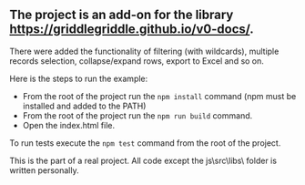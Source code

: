 ## The project is an add-on for the library https://griddlegriddle.github.io/v0-docs/.

There were added the functionality of filtering (with wildcards), multiple records selection, collapse/expand rows, export to Excel and so on.

Here is the steps to run the example:

* From the root of the project run the `npm install` command (npm must be installed and added to the PATH)
* From the root of the project run the `npm run build` command.
* Open the index.html file.
	
To run tests execute the `npm test` command from the root of the project.
	
This is the part of a real project. All code except the js\src\libs\ folder is written personally.